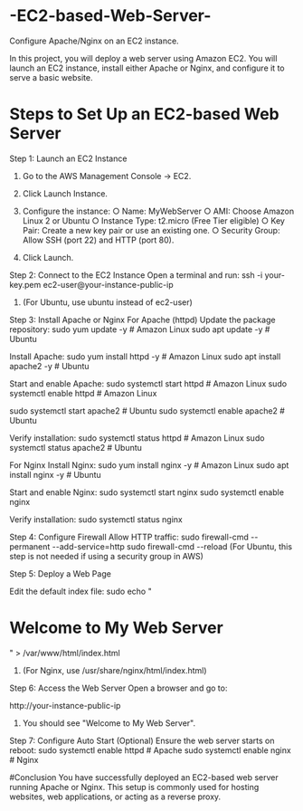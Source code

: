 # -EC2-based-Web-Server-

Configure Apache/Nginx on an EC2 instance. 

In this project, you will deploy a web server using Amazon EC2. You will launch 
an EC2 instance, install either Apache or Nginx, and configure it to serve a basic 
website.

# Steps to Set Up an EC2-based Web Server 
Step 1: Launch an EC2 Instance 
1. Go to the AWS Management Console → EC2. 
2. Click Launch Instance. 

3. Configure the instance: 
○ Name: MyWebServer 
○ AMI: Choose Amazon Linux 2 or Ubuntu 
○ Instance Type: t2.micro (Free Tier eligible) 
○ Key Pair: Create a new key pair or use an existing one. 
○ Security Group: Allow SSH (port 22) and HTTP (port 80). 
4. Click Launch.


Step 2: Connect to the EC2 Instance 
Open a terminal and run: 
ssh -i your-key.pem ec2-user@your-instance-public-ip 
1. (For Ubuntu, use ubuntu instead of ec2-user)


Step 3: Install Apache or Nginx 
For Apache (httpd) 
Update the package repository: 
sudo yum update -y   # Amazon Linux 
sudo apt update -y   # Ubuntu 

Install Apache: 
sudo yum install httpd -y   # Amazon Linux 
sudo apt install apache2 -y # Ubuntu 

Start and enable Apache: 
sudo systemctl start httpd   # Amazon Linux 
sudo systemctl enable httpd  # Amazon Linux 

sudo systemctl start apache2 # Ubuntu 
sudo systemctl enable apache2 # Ubuntu 

Verify installation: 
sudo systemctl status httpd  # Amazon Linux 
sudo systemctl status apache2 # Ubuntu 

For Nginx 
Install Nginx: 
sudo yum install nginx -y   # Amazon Linux 
sudo apt install nginx -y   # Ubuntu 

Start and enable Nginx: 
sudo systemctl start nginx 
sudo systemctl enable nginx 

Verify installation: 
sudo systemctl status nginx 


Step 4: Configure Firewall 
Allow HTTP traffic: 
sudo firewall-cmd --permanent --add-service=http 
sudo firewall-cmd --reload 
(For Ubuntu, this step is not needed if using a security group in AWS) 


Step 5: Deploy a Web Page 

Edit the default index file: 
sudo echo "<h1>Welcome to My Web Server</h1>" > /var/www/html/index.html 
1. (For Nginx, use /usr/share/nginx/html/index.html) 


Step 6: Access the Web Server 
Open a browser and go to: 

http://your-instance-public-ip 
1. You should see "Welcome to My Web Server". 


Step 7: Configure Auto Start (Optional) 
Ensure the web server starts on reboot: 
sudo systemctl enable httpd   # Apache 
sudo systemctl enable nginx   # Nginx 

#Conclusion 
You have successfully deployed an EC2-based web server running Apache or 
Nginx. This setup is commonly used for hosting websites, web applications, or 
acting as a reverse proxy. 
